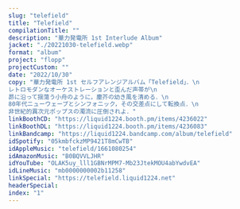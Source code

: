 ```yaml
---
slug: "telefield"
title: "Telefield"
compilationTitle: ""
description: "華力発電所 1st Interlude Album"
jacket: "./20221030-telefield.webp"
format: "album"
project: "flopp"
projectCustom: ""
date: "2022/10/30"
copy: "華力発電所 1st セルフアレンジアルバム「Telefield」．\n
レトロモダンなオーケストレーションと歪んだ声帯が\n
昴に沿って揺蕩う小舟のように，塵芥の幼き風を清める．\n
80年代ニューウェーブとシンフォニック，その交差点にして転換点．\n
非世紀的異次元ポップスの濁流に圧倒されよ．"
linkBoothCD: "https://liquid1224.booth.pm/items/4236022"
linkBoothDL: "https://liquid1224.booth.pm/items/4236083"
linkBandcamp: "https://liquid1224.bandcamp.com/album/telefield"
idSpotify: "05kmbfckzMP9421T8mCwTB"
idAppleMusic: "telefield/1661080254"
idAmazonMusic: "B0BQVVLJHR"
idYouTube: "OLAK5uy_lll1GBNrMPM7-Mb23JtekMOU4abYwdvEA"
idLineMusic: "mb0000000002b11258"
linkSpecial: "https://telefield.liquid1224.net"
headerSpecial: 
index: "1"
---
```

